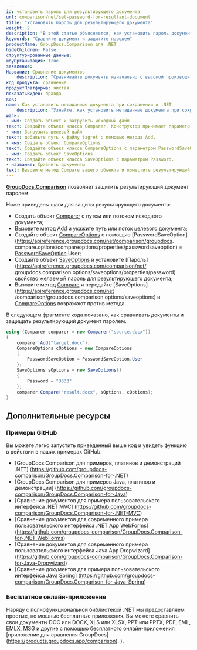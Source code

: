 ```yaml
---
id: установить пароль для результирующего документа
url: comparison/net/set-password-for-resultant-document
title: "Установить пароль для результирующего документа"
weight: 2
description: "В этой статье объясняется, как установить пароль документа после сравнения файлов в приложениях .NET с помощью GroupDocs.Comparison для .NET."
keywords: "Сравните документ и защитите паролем"
productName: GroupDocs.Comparison для .NET
hideChildren: False
структурированные данные:
шоуОрганизация: True
заявление:
Название: Сравнение документов
    description: "Сравнивайте документы изначально с высокой производительностью, используя язык C# и GroupDocs.Comparison для .NET."
код продукта: сравнение
продуктПлатформа: чистая
показатьВидео: правда
как:
name: Как установить метаданные документа при сохранении в .NET
    description: "Узнайте, как установить метаданные документа при сохранении в .NET шаг за шагом"
шаги:
- имя: Создать объект и загрузить исходный файл
текст: Создайте объект класса Comparer. Конструктор принимает параметр пути к исходному файлу. Вы можете указать абсолютный или относительный путь к файлу в соответствии с вашими требованиями.
- имя: Загрузить целевой файл
текст: добавьте путь к файлу tagret с помощью метода Add.
- имя: Создать объект CompareOptions
текст: Создайте объект класса CompareOptions с параметром PasswordSaveOption, инициализированным значением перечисления PasswordSaveOption.
- имя: Создать объект SaveOptions
текст: Создайте объект класса SaveOptions с параметром Password.
- название: Сравнить документы
text: Вызовите метод Compare вашего объекта и поместите результирующий параметр пути к файлу, объект SaveObject и объект CompareOption.
---
```

**[GroupDocs.Comparison](https://products.groupdocs.com/comparison/net)** позволяет защитить результирующий документ паролем.

Ниже приведены шаги для защиты результирующего документа:

* Создать объект [Comparer](https://apireference.groupdocs.com/net/comparison/groupdocs.comparison/comparer) с путем или потоком исходного документа;
* Вызовите метод [Add](https://apireference.groupdocs.com/net/comparison/groupdocs.comparison/comparer/methods/add/index) и укажите путь или поток целевого документа;
* Создайте объект [CompareOptions](https://apireference.groupdocs.com/net/comparison/groupdocs.comparison.options/compareoptions) с помощью [PasswordSaveOption](https://apireference.groupdocs.com/net/comparison/groupdocs. compare.options/compareoptions/properties/passwordsaveoption) = [PasswordSaveOption](https://apireference.groupdocs.com/net/comparison/groupdocs.comparison.options/passwordsaveoption).User;
* Создайте объект [SaveOptions](https://apireference.groupdocs.com/net/comparison/groupdocs.comparison.options/saveoptions) и установите [Пароль](https://apireference.groupdocs.com/comparison/net/ groupdocs.comparison.options/saveoptions/properties/password) свойство желаемый пароль для результирующего документа;
* Вызовите метод [Compare](https://apireference.groupdocs.com/net/comparison/groupdocs.comparison/comparer/methods/compare/index) и передайте [SaveOptions](https://apireference.groupdocs.com/net /comparison/groupdocs.comparison.options/saveoptions) и [CompareOptions](https://apireference.groupdocs.com/net/comparison/groupdocs.comparison.options/compareoptions) возражают против метода.

В следующем фрагменте кода показано, как сравнивать документы и защищать результирующий документ паролем.

```csharp
using (Comparer comparer = new Comparer("source.docx"))
{
	comparer.Add("target.docx");
    CompareOptions cOptions = new CompareOptions
    {
     	PasswordSaveOption = PasswordSaveOption.User
    };
    SaveOptions sOptions = new SaveOptions()
    {
     	Password = "3333"
    };
    comparer.Compare("result.docx", sOptions, cOptions);
}
```

## Дополнительные ресурсы
### Примеры GitHub
Вы можете легко запустить приведенный выше код и увидеть функцию в действии в наших примерах GitHub:
* [GroupDocs.Comparison для примеров, плагинов и демонстраций .NET] (https://github.com/groupdocs-comparison/GroupDocs.Comparison-for-.NET)
* [GroupDocs.Comparison для примеров Java, плагинов и демонстрации] (https://github.com/groupdocs-comparison/GroupDocs.Comparison-for-Java)
* [Сравнение документов для примера пользовательского интерфейса .NET MVC] (https://github.com/groupdocs-comparison/GroupDocs.Comparison-for-.NET-MVC)
* [Сравнение документов для современного примера пользовательского интерфейса .NET App WebForms] (https://github.com/groupdocs-comparison/GroupDocs.Comparison-for-.NET-WebForms)
* [Сравнение документов для современного примера пользовательского интерфейса Java App Dropwizard] (https://github.com/groupdocs-comparison/GroupDocs.Comparison-for-Java-Dropwizard)
* [Сравнение документов для примера пользовательского интерфейса Java Spring] (https://github.com/groupdocs-comparison/GroupDocs.Comparison-for-Java-Spring)
    

### Бесплатное онлайн-приложение
Наряду с полнофункциональной библиотекой .NET мы предоставляем простые, но мощные бесплатные приложения.
Вы можете сравнить свои документы DOC или DOCX, XLS или XLSX, PPT или PPTX, PDF, EML, EMLX, MSG и другие с помощью бесплатного онлайн-приложения [приложение для сравнения GroupDocs] (https://products.groupdocs.app/comparison). ).

